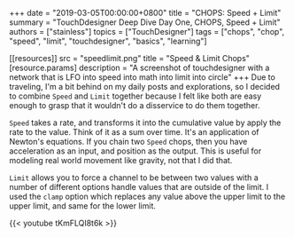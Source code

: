 +++
date = "2019-03-05T00:00:00+0800"
title = "CHOPS: Speed + Limit"
summary = "TouchDdesigner Deep Dive Day One, CHOPS, Speed + Limit"
authors = ["stainless"]
topics = ["TouchDesigner"]
tags = ["chops", "chop", "speed", "limit", "touchdesigner", "basics", "learning"]

[[resources]]
  src = "speedlimit.png"
  title = "Speed & Limit Chops"
  [resource.params]
    description = "A screenshot of touchdesigner with a network that is LFO into speed into math into limit into circle"
+++
Due to traveling, I'm a bit behind on my daily posts and explorations, so I decided to combine `Speed` and `Limit` together because I felt like both are easy enough to grasp that it wouldn't do a disservice to do them together.

`Speed` takes a rate, and transforms it into the cumulative value by apply the rate to the value. Think of it as a sum over time. It's an application of Newton's equations. If you chain two `Speed` chops, then you have acceleration as an input, and position as the output. This is useful for modeling real world movement like gravity, not that I did that.

`Limit` allows you to force a channel to be between two values with a number of different options handle values that are outside of the limit. I used the `clamp` option which replaces any value above the upper limit to the upper limit, and same for the lower limit.

{{< youtube tKmFLQI8t6k >}}